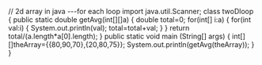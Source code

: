 // 2d array in java    ---for each loop
import java.util.Scanner;
class twoDloop
{
    public static double getAvg(int[][]a)
    {
        double total=0;
        for(int[] i:a)
        {
            for(int val:i)
            {
                System.out.println(val);
                total=total+val;
            }
        }
        return total/(a.length*a[0].length);
    }
    public static void main (String[] args) {
        int[][]theArray={{80,90,70},{20,80,75}};
        System.out.println(getAvg(theArray));
    }
}
